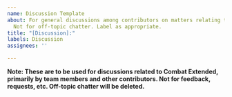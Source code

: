 ```yaml
---
name: Discussion Template
about: For general discussions among contributors on matters relating to the mod.
  Not for off-topic chatter. Label as appropriate.
title: "[Discussion]:"
labels: Discussion
assignees: ''

---
```


**Note: These are to be used for discussions related to Combat Extended, primarily by team members and other contributors. Not for feedback, requests, etc. Off-topic chatter will be deleted.**
